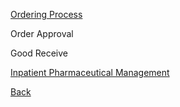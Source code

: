 [Ordering Process ](https://github.com/hmislk/hmis/wiki/Ordering-Process)

Order Approval

Good Receive

[Inpatient Pharmaceutical Management ](https://github.com/hmislk/hmis/wiki/Inpatient-Pharmaceutical-Management)


[Back](https://github.com/hmislk/hmis/wiki/Knowledgebase)